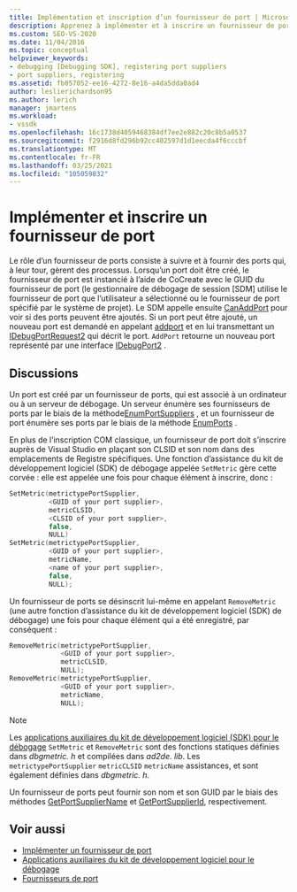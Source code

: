 ```yaml
---
title: Implémentation et inscription d’un fournisseur de port | Microsoft Docs
description: Apprenez à implémenter et à inscrire un fournisseur de port, qui assure le suivi et fournit des ports qui gèrent les processus.
ms.custom: SEO-VS-2020
ms.date: 11/04/2016
ms.topic: conceptual
helpviewer_keywords:
- debugging [Debugging SDK], registering port suppliers
- port suppliers, registering
ms.assetid: fb057052-ee16-4272-8e16-a4da5dda0ad4
author: leslierichardson95
ms.author: lerich
manager: jmartens
ms.workload:
- vssdk
ms.openlocfilehash: 16c1738d4059468384df7ee2e882c20c8b5a0537
ms.sourcegitcommit: f2916d8fd296b92cc402597d1d1eecda4f6cccbf
ms.translationtype: MT
ms.contentlocale: fr-FR
ms.lasthandoff: 03/25/2021
ms.locfileid: "105059832"
---
```

# <a name="implement-and-register-a-port-supplier"></a>Implémenter et inscrire un fournisseur de port
Le rôle d’un fournisseur de ports consiste à suivre et à fournir des ports qui, à leur tour, gèrent des processus. Lorsqu’un port doit être créé, le fournisseur de port est instancié à l’aide de CoCreate avec le GUID du fournisseur de port (le gestionnaire de débogage de session [SDM] utilise le fournisseur de port que l’utilisateur a sélectionné ou le fournisseur de port spécifié par le système de projet). Le SDM appelle ensuite [CanAddPort](../../extensibility/debugger/reference/idebugportsupplier2-canaddport.md) pour voir si des ports peuvent être ajoutés. Si un port peut être ajouté, un nouveau port est demandé en appelant [addport](../../extensibility/debugger/reference/idebugportsupplier2-addport.md) et en lui transmettant un [IDebugPortRequest2](../../extensibility/debugger/reference/idebugportrequest2.md) qui décrit le port. `AddPort` retourne un nouveau port représenté par une interface [IDebugPort2](../../extensibility/debugger/reference/idebugport2.md) .

## <a name="discussion"></a>Discussions
 Un port est créé par un fournisseur de ports, qui est associé à un ordinateur ou à un serveur de débogage. Un serveur énumère ses fournisseurs de ports par le biais de la méthode[EnumPortSuppliers](../../extensibility/debugger/reference/idebugcoreserver2-enumportsuppliers.md) , et un fournisseur de port énumère ses ports par le biais de la méthode [EnumPorts](../../extensibility/debugger/reference/idebugportsupplier2-enumports.md) .

 En plus de l’inscription COM classique, un fournisseur de port doit s’inscrire auprès de Visual Studio en plaçant son CLSID et son nom dans des emplacements de Registre spécifiques. Une fonction d’assistance du kit de développement logiciel (SDK) de débogage appelée `SetMetric` gère cette corvée : elle est appelée une fois pour chaque élément à inscrire, donc :

```cpp
SetMetric(metrictypePortSupplier,
          <GUID of your port supplier>,
          metricCLSID,
          <CLSID of your port supplier>,
          false,
          NULL)
SetMetric(metrictypePortSupplier,
          <GUID of your port supplier>,
          metricName,
          <name of your port supplier>,
          false,
          NULL);
```

 Un fournisseur de ports se désinscrit lui-même en appelant `RemoveMetric` (une autre fonction d’assistance du kit de développement logiciel (SDK) de débogage) une fois pour chaque élément qui a été enregistré, par conséquent :

```cpp
RemoveMetric(metrictypePortSupplier,
             <GUID of your port supplier>,
             metricCLSID,
             NULL);
RemoveMetric(metrictypePortSupplier,
             <GUID of your port supplier>,
             metricName,
             NULL);
```

> [!NOTE]
> Les [applications auxiliaires du kit de développement logiciel (SDK) pour le débogage](../../extensibility/debugger/reference/sdk-helpers-for-debugging.md) `SetMetric` et `RemoveMetric` sont des fonctions statiques définies dans *dbgmetric. h* et compilées dans *ad2de. lib*. Les `metrictypePortSupplier` `metricCLSID` `metricName` assistances, et sont également définies dans *dbgmetric. h*.

 Un fournisseur de ports peut fournir son nom et son GUID par le biais des méthodes [GetPortSupplierName](../../extensibility/debugger/reference/idebugportsupplier2-getportsuppliername.md) et [GetPortSupplierId](../../extensibility/debugger/reference/idebugportsupplier2-getportsupplierid.md), respectivement.

## <a name="see-also"></a>Voir aussi
- [Implémenter un fournisseur de port](../../extensibility/debugger/implementing-a-port-supplier.md)
- [Applications auxiliaires du kit de développement logiciel pour le débogage](../../extensibility/debugger/reference/sdk-helpers-for-debugging.md)
- [Fournisseurs de port](../../extensibility/debugger/port-suppliers.md)
